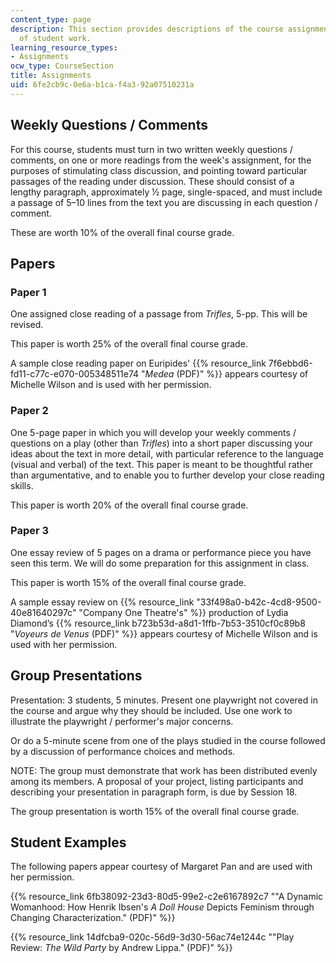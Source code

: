 ```yaml
---
content_type: page
description: This section provides descriptions of the course assignments and examples
  of student work.
learning_resource_types:
- Assignments
ocw_type: CourseSection
title: Assignments
uid: 6fe2cb9c-0e6a-b1ca-f4a3-92a07510231a
---
```


Weekly Questions / Comments
---------------------------

For this course, students must turn in two written weekly questions / comments, on one or more readings from the week's assignment, for the purposes of stimulating class discussion, and pointing toward particular passages of the reading under discussion. These should consist of a lengthy paragraph, approximately ½ page, single-spaced, and must include a passage of 5–10 lines from the text you are discussing in each question / comment.

These are worth 10% of the overall final course grade.

Papers
------

### Paper 1

One assigned close reading of a passage from _Trifles_, 5-pp. This will be revised.

This paper is worth 25% of the overall final course grade.

A sample close reading paper on Euripides' {{% resource_link 7f6ebbd6-fd11-c77c-e070-005348511e74 "_Medea_ (PDF)" %}} appears courtesy of Michelle Wilson and is used with her permission.

### Paper 2

One 5-page paper in which you will develop your weekly comments / questions on a play (other than _Trifles_) into a short paper discussing your ideas about the text in more detail, with particular reference to the language (visual and verbal) of the text. This paper is meant to be thoughtful rather than argumentative, and to enable you to further develop your close reading skills.

This paper is worth 20% of the overall final course grade.

### Paper 3

One essay review of 5 pages on a drama or performance piece you have seen this term. We will do some preparation for this assignment in class.

This paper is worth 15% of the overall final course grade.

A sample essay review on {{% resource_link "33f498a0-b42c-4cd8-9500-40e81640297c" "Company One Theatre's" %}} production of Lydia Diamond’s {{% resource_link b723b53d-a8d1-1ffb-7b53-3510cf0c89b8 "_Voyeurs de Venus_ (PDF)" %}} appears courtesy of Michelle Wilson and is used with her permission.

Group Presentations
-------------------

Presentation: 3 students, 5 minutes. Present one playwright not covered in the course and argue why they should be included. Use one work to illustrate the playwright / performer's major concerns.

Or do a 5-minute scene from one of the plays studied in the course followed by a discussion of performance choices and methods.

NOTE: The group must demonstrate that work has been distributed evenly among its members. A proposal of your project, listing participants and describing your presentation in paragraph form, is due by Session 18.

The group presentation is worth 15% of the overall final course grade.

Student Examples
----------------

The following papers appear courtesy of Margaret Pan and are used with her permission.

{{% resource_link 6fb38092-23d3-80d5-99e2-c2e6167892c7 "\"A Dynamic Womanhood: How Henrik Ibsen's _A Doll House_ Depicts Feminism through Changing Characterization.\" (PDF)" %}}

{{% resource_link 14dfcba9-020c-56d9-3d30-56ac74e1244c "\"Play Review: _The Wild Party_ by Andrew Lippa.\" (PDF)" %}}
